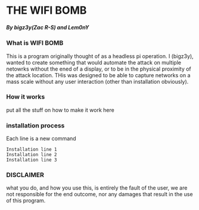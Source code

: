 # THE WIFI BOMB 

##### By bigz3y(Zac R-S) and Lem0nY

### What is WIFI BOMB

This is a program originally thought of as a headless pi operation. I (bigz3y), wanted to create something that would automate the attack on multiple netowrks without the ened of a display, or to be in the physical proximity of the attack location. THis was designed to be able to capture networks on a mass scale without any user interaction (other than installation obviously).

### How it works

put all the stuff on how to make it work here

### installation process

Each line is a new command

    Installation line 1
    Installation line 2
    Installation line 3
	
	

### DISCLAIMER

what you do, and how you use this, is entirely the fault of the user, we are not responsible for the end outcome, nor any damages that result in the use of this program. 
